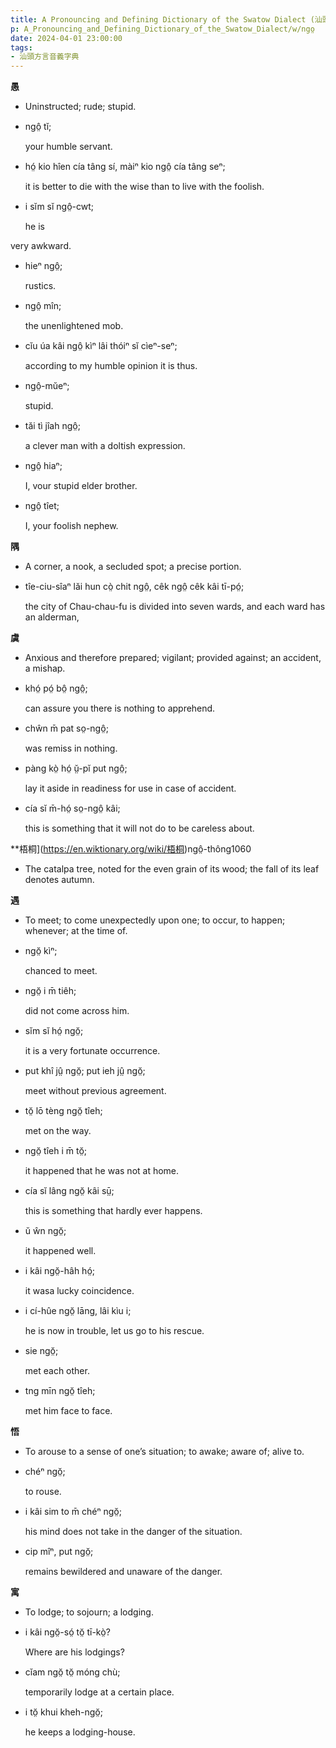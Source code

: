 ```yaml
---
title: A Pronouncing and Defining Dictionary of the Swatow Dialect (汕頭方言音義字典) / ngo̤
p: A_Pronouncing_and_Defining_Dictionary_of_the_Swatow_Dialect/w/ngo̤
date: 2024-04-01 23:00:00
tags: 
- 汕頭方言音義字典
---
```



**愚**
- Uninstructed; rude; stupid.

- ngô̤ tĭ;

  your humble servant.

- hó̤ kio hîen cía tâng sí, màiⁿ kio ngô̤ cía tâng seⁿ;

  it is better to die with the wise than to live with the foolish.

- i sĭm sĭ ngô̤-cwt;

  he is

 very awkward.

- hieⁿ ngô̤;

  rustics.

- ngô̤ mîn;

  the unenlightened mob.

- cĭu úa kâi ngô̤ kìⁿ lâi thóiⁿ sĭ cìeⁿ-seⁿ;

  according to my humble opinion it is thus.

- ngô̤-mŭeⁿ;

  stupid.

- tăi tì jîah ngô̤;

  a clever man with a doltish expression.

- ngô̤ hiaⁿ;

  I, vour stupid elder brother.

- ngô̤ tîet;

  I, your foolish nephew.

**隅**
- A corner, a nook, a secluded spot; a precise portion.

- tîe-ciu-sîaⁿ lăi hun cò̤ chit ngô̤, cêk ngô̤ cêk kâi tī-pó̤;

  the city of Chau-chau-fu is divided into seven wards, and each ward has an alderman,

**虞**
- Anxious and therefore prepared; vigilant; provided against; an accident, a mishap.

- khó̤ pó̤ bô̤ ngô̤;

  can assure you there is nothing to apprehend.

- chŵn m̄ pat so̤-ngô̤;

  was remiss in nothing.

- pàng kò̤ hó̤ ṳ̆-pĭ put ngô̤;

  lay it aside in readiness for use in case of accident.

- cía sĭ m̄-hó̤ so̤-ngô̤ kâi;

  this is something that it will not do to be careless about.

**梧桐](https://en.wiktionary.org/wiki/梧桐)ngô̤-thông1060
- The catalpa tree, noted for the even grain of its wood; the fall of its leaf denotes autumn.

**遇**
- To meet; to come unexpectedly upon one; to occur, to happen; whenever; at the time of.

- ngŏ̤ kìⁿ;

  chanced to meet.

- ngŏ̤ i m̄ tiêh;

  did not come across him.

- sĭm sĭ hó̤ ngŏ̤;

  it is a very fortunate occurrence.

- put khî jṳ̂ ngŏ̤; put ieh jṳ̂ ngŏ̤;

  meet without previous agreement.

- tŏ̤ lō tèng ngŏ̤ tîeh;

  met on the way.

- ngŏ̤ tîeh i m̄ tŏ̤;

  it happened that he was not at home.

- cía sĭ lâng ngŏ̤ kâi sṳ̄;

  this is something that hardly ever happens.

- ŭ ŵn ngŏ̤;

  it happened well.

- i kâi ngŏ̤-hâh hó̤;

  it wasa lucky coincidence.

- i cí-hûe ngŏ̤ lāng, lâi kìu i;

  he is now in trouble, let us go to his rescue.

- sie ngŏ̤;

  met each other.

- tng mīn ngŏ̤ tîeh;

  met him face to face.

**悟**
- To arouse to a sense of one’s situation; to awake; aware of; alive to.

- chéⁿ ngŏ̤;

  to rouse.

- i kâi sim to m̄ chéⁿ ngŏ̤;

  his mind does not take in the danger of the situation.

- cip mîⁿ, put ngŏ̤;

  remains bewildered and unaware of the danger.

**寓**
- To lodge; to sojourn; a lodging.

- i kâi ngŏ̤-só̤ tŏ̤ tī-kò̤?

  Where are his lodgings?

- cĭam ngŏ̤ tŏ̤ móng chù;

  temporarily lodge at a certain place.

- i tŏ̤ khui kheh-ngŏ̤;

  he keeps a lodging-house.